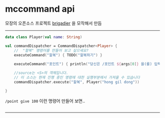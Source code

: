 # mccommand api

모장의 오픈소스 프로젝트 [brigadier](https://github.com/Mojang/brigadier) 을 모작해서 만듬

---


```kotlin
data class Player(val name: String)

val commandDispatcher = CommandDispatcher<Player> {
    //  "할복" 명령어를 만들어 보고 싶으세요?
    executeCommand("할복") { TODO("할복하기") }
    
    executeCommand("포인트") { println("당신은 /포인트 ${args[0]} 을(를) 입력했음") }

    //source는 <S>의 객체입니다.
    // 이 소스는 현재 진행 중인 명령에 대한 실행부분에서 가져올 수 있습니다
    commandDispatcher.execute("할복", Player("hong gil dong"))

}


```
`/point give 100` 이런 명령어 만들어 보면..

```kotlin

```

---
